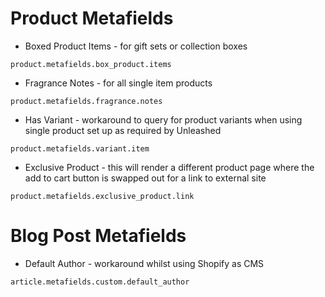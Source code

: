 # Product Metafields

- Boxed Product Items - for gift sets or collection boxes

```
product.metafields.box_product.items
```

- Fragrance Notes - for all single item products

```
product.metafields.fragrance.notes
```

- Has Variant - workaround to query for product variants when using single product set up as required by Unleashed

```
product.metafields.variant.item
```

- Exclusive Product - this will render a different product page where the add to cart button is swapped out for a link to external site

```
product.metafields.exclusive_product.link
```

# Blog Post Metafields

- Default Author - workaround whilst using Shopify as CMS

```
article.metafields.custom.default_author
```